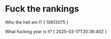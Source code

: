 # Fuck the rankings

Who the hell am I?
{ 10613075 }

What fucking year is it?
[ 2025-03-17T20:36:40Z ]
